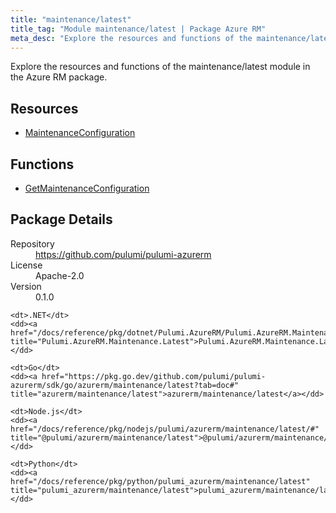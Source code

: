 ```yaml
---
title: "maintenance/latest"
title_tag: "Module maintenance/latest | Package Azure RM"
meta_desc: "Explore the resources and functions of the maintenance/latest module in the Azure RM package."
---
```


<!-- WARNING: this file was generated by Pulumi Docs Generator. -->
<!-- Do not edit by hand unless you're certain you know what you are doing! -->

Explore the resources and functions of the maintenance/latest module in the Azure RM package.

<h2 id="resources">Resources</h2>
<ul class="api">
    <li><a href="maintenanceconfiguration" title="MaintenanceConfiguration"><span class="symbol resource"></span>MaintenanceConfiguration</a></li>
</ul>

<h2 id="functions">Functions</h2>
<ul class="api">
    <li><a href="getmaintenanceconfiguration" title="GetMaintenanceConfiguration"><span class="symbol function"></span>GetMaintenanceConfiguration</a></li>
</ul>

<h2 id="package-details">Package Details</h2>
<dl class="package-details">
	<dt>Repository</dt>
	<dd><a href="https://github.com/pulumi/pulumi-azurerm">https://github.com/pulumi/pulumi-azurerm</a></dd>
	<dt>License</dt>
	<dd>Apache-2.0</dd>
	<dt>Version</dt>
	<dd>0.1.0</dd>
</dl>



<dl class="tabular">

    <dt>.NET</dt>
    <dd><a href="/docs/reference/pkg/dotnet/Pulumi.AzureRM/Pulumi.AzureRM.Maintenance.Latest.html" title="Pulumi.AzureRM.Maintenance.Latest">Pulumi.AzureRM.Maintenance.Latest</a></dd>

    <dt>Go</dt>
    <dd><a href="https://pkg.go.dev/github.com/pulumi/pulumi-azurerm/sdk/go/azurerm/maintenance/latest?tab=doc#" title="azurerm/maintenance/latest">azurerm/maintenance/latest</a></dd>

    <dt>Node.js</dt>
    <dd><a href="/docs/reference/pkg/nodejs/pulumi/azurerm/maintenance/latest/#" title="@pulumi/azurerm/maintenance/latest">@pulumi/azurerm/maintenance/latest</a></dd>

    <dt>Python</dt>
    <dd><a href="/docs/reference/pkg/python/pulumi_azurerm/maintenance/latest" title="pulumi_azurerm/maintenance/latest">pulumi_azurerm/maintenance/latest</a></dd>

</dl>


